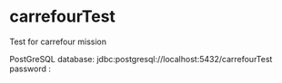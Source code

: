 # carrefourTest
Test for carrefour mission

PostGreSQL database: jdbc:postgresql://localhost:5432/carrefourTest
password : 
